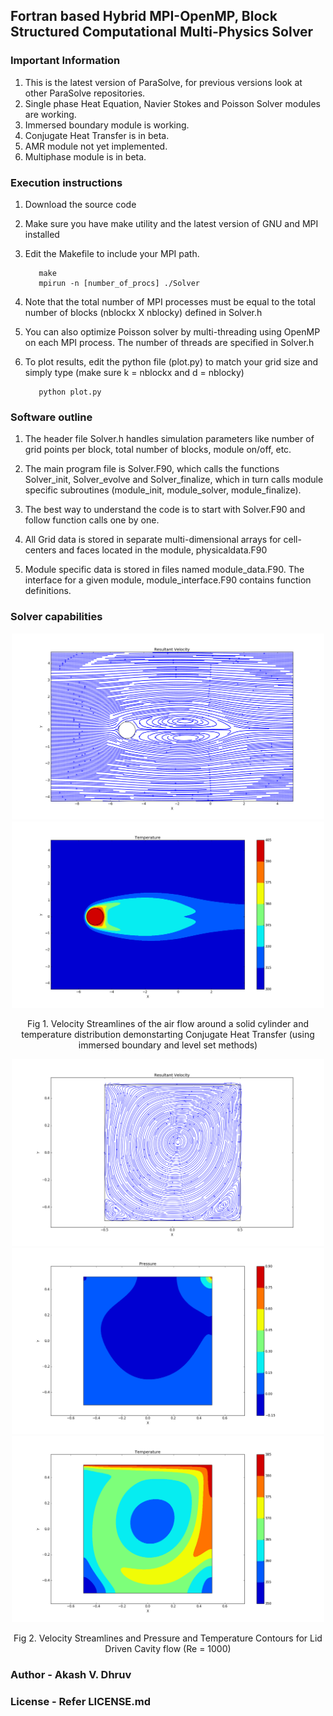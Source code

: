 ## Fortran based Hybrid MPI-OpenMP, Block Structured Computational Multi-Physics Solver 

### Important Information

  1. This is the latest version of ParaSolve, for previous versions look at other ParaSolve repositories.
  2. Single phase Heat Equation, Navier Stokes and Poisson Solver modules are working.
  3. Immersed boundary module is working.
  4. Conjugate Heat Transfer is in beta.
  5. AMR module not yet implemented.
  6. Multiphase module is in beta.

### Execution instructions

  1. Download the source code 
  2. Make sure you have make utility and the latest version of GNU and MPI installed
  3. Edit the Makefile to include your MPI path.

     ~~~terminal 
        make
        mpirun -n [number_of_procs] ./Solver 
     ~~~

  4. Note that the total number of MPI processes must be equal to the total number of blocks (nblockx X nblocky) defined in Solver.h

  5. You can also optimize Poisson solver by multi-threading using OpenMP on each MPI process. The number of threads are specified 
     in Solver.h

  6. To plot results, edit the python file (plot.py) to match your grid size and simply type (make sure k = nblockx and d = nblocky)

     ~~~terminal
        python plot.py
     ~~~ 

### Software outline

  1. The header file Solver.h handles simulation parameters like number of grid points per block, total number of blocks, module on/off, etc.

  2. The main program file is Solver.F90, which calls the functions Solver_init, Solver_evolve and Solver_finalize, which in turn calls
     module specific subroutines (module_init, module_solver, module_finalize).

  3. The best way to understand the code is to start with Solver.F90 and follow function calls one by one.

  4. All Grid data is stored in separate multi-dimensional arrays for cell-centers and faces located in the module, physicaldata.F90

  5. Module specific data is stored in files named module_data.F90. The interface for a given module, module_interface.F90 contains function
     definitions.

### Solver capabilities

<p align="center">
  <img src="./images/Image_3.png" width="500"/>
  <img src="./images/Image_4.png" width="500"/>
</p>
<p align="center">
  Fig 1. Velocity Streamlines of the air flow around a solid cylinder and temperature distribution demonstarting Conjugate Heat Transfer
  (using immersed boundary and level set methods)
</p>

<p align="center">
  <img src="./images/Image_5.png" width="500"/>
  <img src="./images/Image_6.png" width="500"/>
  <img src="./images/Image_7.png" width="500"/>
</p>
<p align="center">
  Fig 2. Velocity Streamlines and Pressure and Temperature Contours for Lid Driven Cavity flow (Re = 1000)
</p>
 
### Author - Akash V. Dhruv  
### License - Refer LICENSE.md
